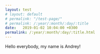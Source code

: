 ```yaml
---
layout: test
# layout: default
# permalink: "/test-page/"
# permalink: /:year/:month/:day/:title
date:   2019-01-02 10:04:00 +0300
permalink: /:year/:month/:day/:title.html
---
```

Hello everybody, my name is Andrey!